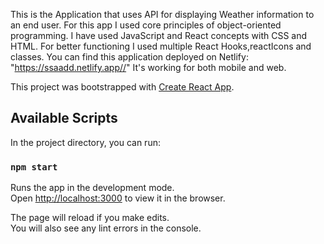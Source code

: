This is the Application that uses API for displaying Weather information to an end user. For this app I used core principles of object-oriented programming. I have used JavaScript and React concepts with CSS and HTML. For better functioning I used multiple React Hooks,reactIcons and classes. You can find this application deployed on Netlify: "https://ssaadd.netlify.app//" It's working for both mobile and web.

This project was bootstrapped with [Create React App](https://github.com/facebook/create-react-app).

## Available Scripts

In the project directory, you can run:

### `npm start`

Runs the app in the development mode.\
Open [http://localhost:3000](http://localhost:3000) to view it in the browser.

The page will reload if you make edits.\
You will also see any lint errors in the console.
